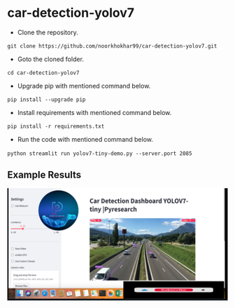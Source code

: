 # car-detection-yolov7


- Clone the repository.
```
git clone https://github.com/noorkhokhar99/car-detection-yolov7.git
```
- Goto the cloned folder.
```
cd car-detection-yolov7

```
- Upgrade pip with mentioned command below.
```
pip install --upgrade pip
```
- Install requirements with mentioned command below.
```
pip install -r requirements.txt
```
- Run the code with mentioned command below.

`python streamlit run yolov7-tiny-demo.py --server.port 2085 `



## Example Results
![Example Results](https://github.com/noorkhokhar99/car-detection-yolov7/blob/main/Screen%20Shot%202022-12-11%20at%208.09.56%20pm.png)

